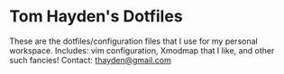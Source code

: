 Tom Hayden's Dotfiles
========

These are the dotfiles/configuration files that I use for my personal workspace. Includes: vim configuration, Xmodmap that I like, and other such fancies! Contact: thayden@gmail.com
